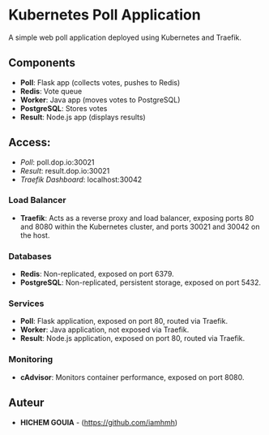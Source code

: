 # Kubernetes Poll Application

A simple web poll application deployed using Kubernetes and Traefik.

## Components
- **Poll**: Flask app (collects votes, pushes to Redis)
- **Redis**: Vote queue
- **Worker**: Java app (moves votes to PostgreSQL)
- **PostgreSQL**: Stores votes
- **Result**: Node.js app (displays results)

## Access:
- *Poll*: poll.dop.io:30021
- *Result*: result.dop.io:30021
- *Traefik Dashboard*: localhost:30042

### Load Balancer
- **Traefik**: Acts as a reverse proxy and load balancer, exposing ports 80 and 8080 within the Kubernetes cluster, and ports 30021 and 30042 on the host.

### Databases
- **Redis**: Non-replicated, exposed on port 6379.
- **PostgreSQL**: Non-replicated, persistent storage, exposed on port 5432.

### Services
- **Poll**: Flask application, exposed on port 80, routed via Traefik.
- **Worker**: Java application, not exposed via Traefik.
- **Result**: Node.js application, exposed on port 80, routed via Traefik.

### Monitoring
- **cAdvisor**: Monitors container performance, exposed on port 8080.

## Auteur

- **HICHEM GOUIA** - (https://github.com/iamhmh)
